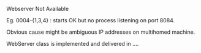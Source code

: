 Webserver Not Available

Eg. 0004-{1,3,4} : starts OK but no process listening on port 8084.

Obvious cause might be ambiguous IP addresses on multihomed machine.

WebServer class is implemented and delivered in ....

